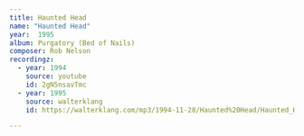 ```yaml
---
title: Haunted Head
name: "Haunted Head"
year:  1995
album: Purgatory (Bed of Nails)
composer: Rob Nelson
recordingz:
  - year: 1994
    source: youtube
    id: 2gN5nsavTmc
  - year: 1995
    source: walterklang
    id: https://walterklang.com/mp3/1994-11-28/Haunted%20Head/Haunted_Head.mp3

---
```



